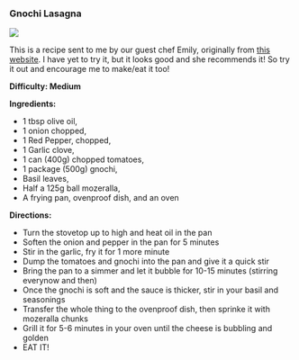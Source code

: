 ### Gnochi Lasagna

<img src="/images/cooking/gnochi-lasagna.jpg">

This is a recipe sent to me by our guest chef Emily, originally from [this website]. I have yet to try it, but it looks good and she recommends it! So try it out and encourage me to make/eat it too!

**Difficulty: Medium**

**Ingredients:**

- 1 tbsp olive oil,
- 1 onion chopped,
- 1 Red Pepper, chopped,
- 1 Garlic clove,
- 1 can (400g) chopped tomatoes,
- 1 package (500g) gnochi,
- Basil leaves,
- Half a 125g ball mozeralla,
- A frying pan, ovenproof dish, and an oven

**Directions:**

- Turn the stovetop up to high and heat oil in the pan
- Soften the onion and pepper in the pan for 5 minutes
- Stir in the garlic, fry it for 1 more minute
- Dump the tomatoes and gnochi into the pan and give it a quick stir
- Bring the pan to a simmer and let it bubble for 10-15 minutes (stirring everynow and then)
- Once the gnochi is soft and the sauce is thicker, stir in your basil and seasonings
- Transfer the whole thing to the ovenproof dish, then sprinke it with mozeralla chunks
- Grill it for 5-6 minutes in your oven until the cheese is bubbling and golden
- EAT IT!


[this website]:http://www.bbcgoodfood.com/recipes/7192/gnocchi-and-tomato-bake